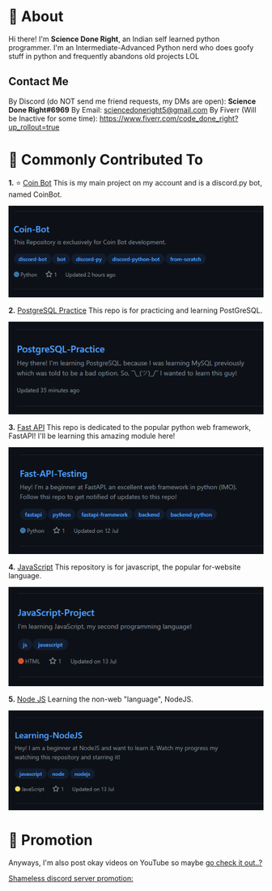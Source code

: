 # 👋 About

Hi there! I'm **Science Done Right**, an Indian self learned python programmer.
I'm an Intermediate-Advanced Python nerd who does goofy stuff in python and frequently abandons old projects LOL

## Contact Me

By Discord (do NOT send me friend requests, my DMs are open): **Science Done Right#6969**
By Email: sciencedoneright5@gmail.com
By Fiverr (Will be Inactive for some time): https://www.fiverr.com/code_done_right?up_rollout=true

# 🌟 Commonly Contributed To

**1.**
⭐ [Coin Bot](https://github.com/Code-Done-Right/Coin-Bot)
This is my main project on my account and is a discord.py bot, named CoinBot.

![Coin Bot Repo](Coin_Bot.png)


**2.**
[PostgreSQL Practice](https://github.com/Code-Done-Right/PostgreSQL-Practice)
This repo is for practicing and learning PostGreSQL.

![PostgreSQL Repo](PostgreSQL_practice.png)


**3.**
[Fast API](https://github.com/Code-Done-Right/Fast-API-Testing)
This repo is dedicated to the popular python web framework, FastAPI!
I'll be learning this amazing module here!

![Fast API Repo](Fast_API.png)


**4.**
[JavaScript](https://github.com/Code-Done-Right/JavaScript-Project)
This repository is for javascript, the popular for-website language.

![Javascript Repo](JavaScript.png)


**5.**
[Node JS](https://github.com/Code-Done-Right/Learning-NodeJS)
Learning the non-web "language", NodeJS.

![Node JS Repo](NodeJS.png)

# 👥 Promotion

Anyways, I'm also post okay videos on YouTube so maybe [go check it out..?](https://youtube.com/Sciencedoneright)

[Shameless discord server promotion:](https://discord.gg/cBRpmW2Csh)